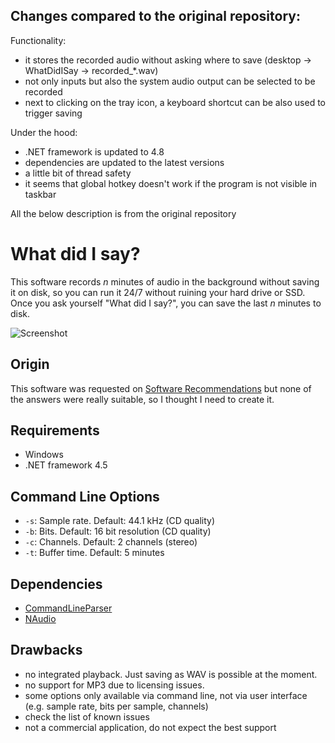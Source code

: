## Changes compared to the original repository:

Functionality:

* it stores the recorded audio without asking where to save (desktop -> WhatDidISay -> recorded_*.wav)
* not only inputs but also the system audio output can be selected to be recorded
* next to clicking on the tray icon, a keyboard shortcut can be also used to trigger saving

Under the hood:

* .NET framework is updated to 4.8
* dependencies are updated to the latest versions
* a little bit of thread safety
* it seems that global hotkey doesn't work if the program is not visible in taskbar

All the below description is from the original repository

# What did I say?
This software records *n* minutes of audio in the background without saving it on disk, so you can run it 24/7 without ruining your hard drive or SSD. Once you ask yourself "What did I say?", you can save the last *n* minutes to disk.

![Screenshot](img/screenshot.png)

## Origin

This software was requested on [Software Recommendations](https://softwarerecs.stackexchange.com/questions/18349/windows-software-to-constantly-record-the-last-x-minutes-of-audio-entering-the-m/35513) but none of the answers were really suitable, so I thought I need to create it.

## Requirements

* Windows
* .NET framework 4.5

## Command Line Options

* `-s`: Sample rate. Default: 44.1 kHz (CD quality)
* `-b`: Bits. Default: 16 bit resolution (CD quality)
* `-c`: Channels. Default: 2 channels (stereo)
* `-t`: Buffer time. Default: 5 minutes

## Dependencies

* [CommandLineParser](https://github.com/gsscoder/commandline)
* [NAudio](https://github.com/naudio/NAudio)

## Drawbacks

- no integrated playback. Just saving as WAV is possible at the moment.
- no support for MP3 due to licensing issues.
- some options only available via command line, not via user interface (e.g. sample rate, bits per sample, channels)
- check the list of known issues
- not a commercial application, do not expect the best support
